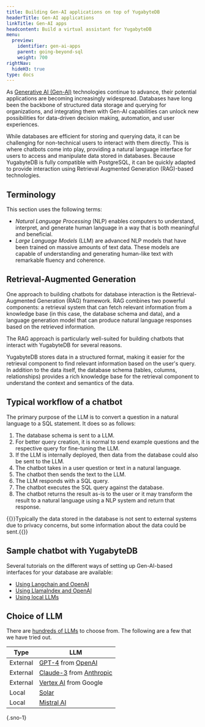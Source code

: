 ```yaml
---
title: Building Gen-AI applications on top of YugabyteDB
headerTitle: Gen-AI applications
linkTitle: Gen-AI apps
headcontent: Build a virtual assistant for YugabyteDB
menu:
  preview:
    identifier: gen-ai-apps
    parent: going-beyond-sql
    weight: 700
rightNav:
  hideH3: true
type: docs
---
```


As [Generative AI (Gen-AI)](https://generativeai.net/) technologies continue to advance, their potential applications are becoming increasingly widespread. Databases have long been the backbone of structured data storage and querying for organizations, and integrating them with Gen-AI capabilities can unlock new possibilities for data-driven decision making, automation, and user experiences.

While databases are efficient for storing and querying data, it can be challenging for non-technical users to interact with them directly. This is where chatbots come into play, providing a natural language interface for users to access and manipulate data stored in databases. Because YugabyteDB is fully compatible with PostgreSQL, it can be quickly adapted to provide interaction using Retrieval Augmented Generation (RAG)-based technologies.

## Terminology

This section uses the following terms:

- _Natural Language Processing_ (NLP) enables computers to understand, interpret, and generate human language in a way that is both meaningful and beneficial.
- _Large Language Models_ (LLM) are advanced NLP models that have been trained on massive amounts of text data. These models are capable of understanding and generating human-like text with remarkable fluency and coherence.

## Retrieval-Augmented Generation

One approach to building chatbots for database interaction is the Retrieval-Augmented Generation (RAG) framework. RAG combines two powerful components: a retrieval system that can fetch relevant information from a knowledge base (in this case, the database schema and data), and a language generation model that can produce natural language responses based on the retrieved information.

The RAG approach is particularly well-suited for building chatbots that interact with YugabyteDB for several reasons.

YugabyteDB stores data in a structured format, making it easier for the retrieval component to find relevant information based on the user's query. In addition to the data itself, the database schema (tables, columns, relationships) provides a rich knowledge base for the retrieval component to understand the context and semantics of the data.

## Typical workflow of a chatbot

The primary purpose of the LLM is to convert a question in a natural language to a SQL statement. It does so as follows:

1. The database schema is sent to a LLM.
1. For better query creation, it is normal to send example questions and the respective query for fine-tuning the LLM.
1. If the LLM is internally deployed, then data from the database could also be sent to the LLM.
1. The chatbot takes in a user question or text in a natural language.
1. The chatbot then sends the text to the LLM.
1. The LLM responds with a SQL query.
1. The chatbot executes the SQL query against the database.
1. The chatbot returns the result as-is to the user or it may transform the result to a natural language using a NLP system and return that response.

{{<warning>}}Typically the data stored in the database is not sent to external systems due to privacy concerns, but some information about the data could be sent.{{</warning>}}

## Sample chatbot with YugabyteDB

Several tutorials on the different ways of setting up Gen-AI-based interfaces for your database are available:

- [Using Langchain and OpenAI](/preview/ai/tutorials/ai-langchain-openai/)
- [Using LlamaIndex and OpenAI](/preview/ai/tutorials/ai-llamaindex-openai/)
- [Using local LLMs](/preview/ai/tutorials/ai-localai/)

## Choice of LLM

There are [hundreds of LLMs](https://huggingface.co/spaces/HuggingFaceH4/open_llm_leaderboard) to choose from. The following are a few that we have tried out.

|   Type   |                                     LLM                                      |
| -------- | ---------------------------------------------------------------------------- |
| External | [GPT-4](https://openai.com/research/gpt-4) from [OpenAI](https://openai.com) |
| External | [Claude-3](https://claude.ai/) from [Anthropic](https://www.anthropic.com/)  |
| External | [Vertex AI](https://cloud.google.com/vertex-ai?hl=en) from Google            |
| Local    | [Solar](https://www.upstage.ai/solar-llm)                                    |
| Local    | [Mistral AI](https://mistral.ai/)                                            |
{.sno-1}
